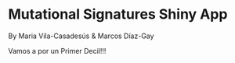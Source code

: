 # Mutational Signatures Shiny App

By Maria Vila-Casadesús & Marcos Díaz-Gay

Vamos a por un Primer Decil!!!
